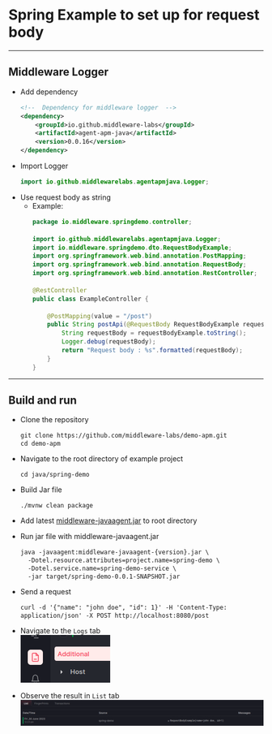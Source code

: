 # Spring Example to set up for request body

---
## Middleware Logger

- Add dependency
  ```xml
  <!--  Dependency for middleware logger  -->
  <dependency>
      <groupId>io.github.middleware-labs</groupId>
      <artifactId>agent-apm-java</artifactId>
      <version>0.0.16</version>
  </dependency>
  ```
- Import Logger
  ```java
  import io.github.middlewarelabs.agentapmjava.Logger;
  ```
- Use request body as string
  - Example: 
    ```java
    package io.middleware.springdemo.controller;

    import io.github.middlewarelabs.agentapmjava.Logger;
    import io.middleware.springdemo.dto.RequestBodyExample;
    import org.springframework.web.bind.annotation.PostMapping;
    import org.springframework.web.bind.annotation.RequestBody;
    import org.springframework.web.bind.annotation.RestController;
    
    @RestController
    public class ExampleController {
        
        @PostMapping(value = "/post")
        public String postApi(@RequestBody RequestBodyExample requestBodyExample) {
            String requestBody = requestBodyExample.toString();
            Logger.debug(requestBody);
            return "Request body : %s".formatted(requestBody);
        }
    }
    ```

---

## Build and run  

- Clone the repository
  ```shell
  git clone https://github.com/middleware-labs/demo-apm.git
  cd demo-apm
  ```
- Navigate to the root directory of example project 
  ```shell
  cd java/spring-demo
  ```
- Build Jar file
  ```shell
  ./mvnw clean package  
  ```
- Add latest [middleware-javaagent.jar](https://install.middleware.io/jars/middleware-javaagent-1.1.0.jar) to root directory

- Run jar file with middleware-javaagent.jar
  ```shell
  java -javaagent:middleware-javaagent-{version}.jar \ 
    -Dotel.resource.attributes=project.name=spring-demo \
    -Dotel.service.name=spring-demo-service \
    -jar target/spring-demo-0.0.1-SNAPSHOT.jar
  ```
- Send a request
  ```shell
  curl -d '{"name": "john doe", "id": 1}' -H 'Content-Type: application/json' -X POST http://localhost:8080/post
  ```
- Navigate to the `Logs` tab \
  ![img.png](images/img.png)

- Observe the result in `List` tab\
  ![img_1.png](images/img_1.png)
  